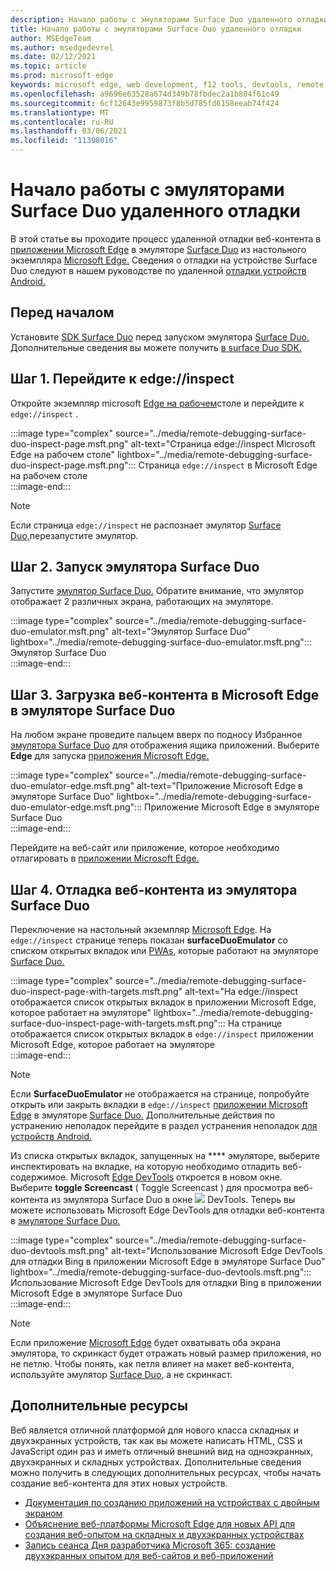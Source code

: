 ```yaml
---
description: Начало работы с эмуляторами Surface Duo удаленного отладки.
title: Начало работы с эмуляторами Surface Duo удаленного отладки
author: MSEdgeTeam
ms.author: msedgedevrel
ms.date: 02/12/2021
ms.topic: article
ms.prod: microsoft-edge
keywords: microsoft edge, web development, f12 tools, devtools, remote debugging, Android, surface duo
ms.openlocfilehash: a9696e63528a674d349b78fbdec2a1b804f61c49
ms.sourcegitcommit: 6cf12643e9959873f8b5d785fd6158eeab74f424
ms.translationtype: MT
ms.contentlocale: ru-RU
ms.lasthandoff: 03/06/2021
ms.locfileid: "11398016"
---
```

# <a name="get-started-with-remote-debugging-surface-duo-emulators"></a>Начало работы с эмуляторами Surface Duo удаленного отладки  

В этой статье вы проходите процесс удаленной отладки веб-контента в [приложении Microsoft Edge][GooglePlayStoreAppsComMicrosoftEmmx] в эмуляторе [Surface Duo][MicrosoftSurfaceDevicesSurfaceDuo] из настольного экземпляра [Microsoft Edge.][MicrosoftEdge]  Сведения о отладки на устройстве Surface Duo следуют в нашем руководстве по удаленной [отладки устройств Android.][DevtoolsRemoteDebuggingMain]  

## <a name="before-you-begin"></a>Перед началом

Установите [SDK Surface Duo][MicrosoftDownload100847] перед запуском эмулятора [Surface Duo.][DualScreenAndroidUseEmulator]  Дополнительные сведения вы можете получить [в surface Duo SDK.][DualScreenAndroidGetDuoSdk]  

## <a name="step-1-navigate-to-edgeinspect"></a>Шаг 1. Перейдите к edge://inspect  

Откройте экземпляр microsoft [Edge на рабочем][MicrosoftEdge]столе и перейдите к `edge://inspect` .  

:::image type="complex" source="../media/remote-debugging-surface-duo-inspect-page.msft.png" alt-text="Страница edge://inspect Microsoft Edge на рабочем столе" lightbox="../media/remote-debugging-surface-duo-inspect-page.msft.png":::
   Страница `edge://inspect` в Microsoft Edge на рабочем столе  
:::image-end:::

> [!NOTE]
> Если страница `edge://inspect` не распознает эмулятор [Surface Duo,][DualScreenAndroidUseEmulator]перезапустите эмулятор.  

## <a name="step-2-launch-the-surface-duo-emulator"></a>Шаг 2. Запуск эмулятора Surface Duo  

Запустите [эмулятор Surface Duo.][DualScreenAndroidUseEmulator]  Обратите внимание, что эмулятор отображает 2 различных экрана, работающих на эмуляторе.  

:::image type="complex" source="../media/remote-debugging-surface-duo-emulator.msft.png" alt-text="Эмулятор Surface Duo" lightbox="../media/remote-debugging-surface-duo-emulator.msft.png":::
   Эмулятор Surface Duo  
:::image-end:::  

## <a name="step-3-load-your-web-content-in-microsoft-edge-on-the-surface-duo-emulator"></a>Шаг 3. Загрузка веб-контента в Microsoft Edge в эмуляторе Surface Duo  

На любом экране проведите пальцем вверх по подносу Избранное [эмулятора Surface Duo][DualScreenAndroidUseEmulator] для отображения ящика приложений.  Выберите **Edge** для запуска [приложения Microsoft Edge.][GooglePlayStoreAppsComMicrosoftEmmx]  

:::image type="complex" source="../media/remote-debugging-surface-duo-emulator-edge.msft.png" alt-text="Приложение Microsoft Edge в эмуляторе Surface Duo" lightbox="../media/remote-debugging-surface-duo-emulator-edge.msft.png":::
   Приложение Microsoft Edge в эмуляторе Surface Duo  
:::image-end:::  

Перейдите на веб-сайт или приложение, которое необходимо отлагировать в [приложении Microsoft Edge.][GooglePlayStoreAppsComMicrosoftEmmx]  

## <a name="step-4-debug-your-web-content-from-the-surface-duo-emulator"></a>Шаг 4. Отладка веб-контента из эмулятора Surface Duo  

Переключение на настольный экземпляр [Microsoft Edge][MicrosoftEdge].  На `edge://inspect` странице теперь показан **surfaceDuoEmulator** со списком открытых вкладок или [PWAs,][ProgressiveWebAppsIndex] которые работают на эмуляторе [Surface Duo.][DualScreenAndroidUseEmulator]  

:::image type="complex" source="../media/remote-debugging-surface-duo-inspect-page-with-targets.msft.png" alt-text="На edge://inspect отображается список открытых вкладок в приложении Microsoft Edge, которое работает на эмуляторе" lightbox="../media/remote-debugging-surface-duo-inspect-page-with-targets.msft.png":::
   На странице отображается список открытых вкладок в `edge://inspect` приложении Microsoft Edge, которое работает на эмуляторе  
:::image-end:::  

> [!NOTE]
> Если **SurfaceDuoEmulator** не отображается на странице, попробуйте открыть или закрыть вкладки в `edge://inspect` [приложении Microsoft Edge][GooglePlayStoreAppsComMicrosoftEmmx] в эмуляторе [Surface Duo.][DualScreenAndroidUseEmulator]  Дополнительные действия по устранению неполадок перейдите в раздел устранения неполадок [для устройств Android.][DevtoolsRemoteDebuggingIndexTroubleshootingDevtoolsIsNotDetectingAndroidDevice]  

Из списка открытых вкладок, запущенных на **** эмуляторе, выберите инспектировать на вкладке, на которую необходимо отладить веб-содержимое.  Microsoft [Edge DevTools][DevtoolsIndex] откроется в новом окне.  Выберите **toggle Screencast** \( Toggle Screencast \) для просмотра веб-контента из эмулятора Surface Duo в окне ![ ][ImageToggleScreencastIcon] DevTools. [][DualScreenAndroidUseEmulator]  Теперь вы можете использовать Microsoft Edge DevTools для отладки веб-контента в [эмуляторе Surface Duo.][DualScreenAndroidUseEmulator]  

:::image type="complex" source="../media/remote-debugging-surface-duo-devtools.msft.png" alt-text="Использование Microsoft Edge DevTools для отладки Bing в приложении Microsoft Edge в эмуляторе Surface Duo" lightbox="../media/remote-debugging-surface-duo-devtools.msft.png":::
   Использование Microsoft Edge DevTools для отладки Bing в приложении Microsoft Edge в эмуляторе Surface Duo  
:::image-end:::  

> [!NOTE]
> Если приложение [Microsoft Edge][GooglePlayStoreAppsComMicrosoftEmmx] будет охватывать оба экрана эмулятора, то скринкаст будет отражать новый размер приложения, но не петлю.  Чтобы понять, как петля влияет на макет веб-контента, используйте эмулятор [Surface Duo,][DualScreenAndroidUseEmulator] а не скринкаст.  

## <a name="additional-resources"></a>Дополнительные ресурсы  

Веб является отличной платформой для нового класса складных и двухэкранных устройств, так как вы можете написать HTML, CSS и JavaScript один раз и иметь отличный внешний вид на одноэкранных, двухэкранных и складных устройствах.  Дополнительные сведения можно получить в следующих дополнительных ресурсах, чтобы начать создание веб-контента для этих новых устройств.  

*   [Документация по созданию приложений на устройствах с двойным экраном][DualScreenIndex]  
*   [Объяснение веб-платформы Microsoft Edge для новых API для создания веб-опытом на складных и двухэкранных устройствах][GithubMicrosoftedgeMsedgeexplainersFoldablesExplainer]  
*   [Запись сеанса Дня разработчика Microsoft 365: создание двухэкранных опытом для веб-сайтов и веб-приложений][YoutubeDxrzwsqxpvc]  

<!-- image links -->  

[ImageToggleScreencastIcon]: images/toggle-screencast-icon.msft.png  

<!-- links -->  

[DevtoolsIndex]: ../index.md "Средства разработки Microsoft Edge (Chromium) | Документы Майкрософт"  
[ProgressiveWebAppsIndex]: ../../progressive-web-apps-chromium/index.md "Прогрессивные веб-приложения в Windows | Документы Майкрософт"  
[DevtoolsRemoteDebuggingMain]: ./index.md "Начало работы с удаленной отладки устройств Android | Документы Майкрософт"  
[DevtoolsRemoteDebuggingIndexTroubleshootingDevtoolsIsNotDetectingAndroidDevice]: ./index.md#troubleshooting-devtools-is-not-detecting-the-android-device "Устранение неполадок. DevTools не обнаруживает устройство Android . Начало работы с удаленной отладки устройств Android | Документы Майкрософт"  

[DualScreenIndex]: /dual-screen/index "Создание приложений для устройств с двойным экраном | Документы Майкрософт"  
[DualScreenAndroidUseEmulator]: /dual-screen/android/use-emulator "Используйте эмулятор Surface DUo | Документы Майкрософт"  
[DualScreenAndroidGetDuoSdk]: /dual-screen/android/get-duo-sdk "Получите SDK-| Документы Майкрософт"  

[MicrosoftEdge]: https://www.microsoft.com/edge "Представление нового microsoft Edge"  
[MicrosoftSurfaceDevicesSurfaceDuo]: https://www.microsoft.com/surface/devices/surface-duo "Новый surface Duo | Microsoft Surface"  
[MicrosoftDownload100847]: https://www.microsoft.com/download/details.aspx?id=100847 "Загрузка версии предварительного просмотра Surface Duo SDK | Центр загрузки Майкрософт"  

[GooglePlayStoreAppsComMicrosoftEmmx]: https://play.google.com/store/apps/details?id=com.microsoft.emmx "Microsoft Edge: веб-браузер | GooglePlay"  

[GithubMicrosoftedgeMsedgeexplainersFoldablesExplainer]: https://github.com/MicrosoftEdge/MSEdgeExplainers/blob/master/Foldables/explainer.md "Примитивы веб-платформы для просвещенного опыта на складных устройствах — MicrosoftEdge/MSEdgeExplainers | GitHub"  

[YoutubeDxrzwsqxpvc]: https://youtu.be/DXrZWsqXPVc "Создание двухэкранных опытом для веб-сайта и веб-приложений | YouTube"  
